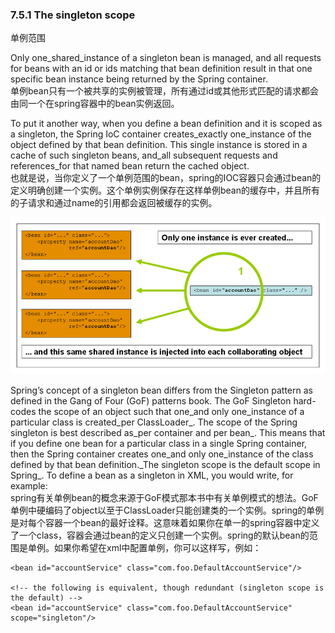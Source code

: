 ### 7.5.1 The singleton scope

单例范围

Only one\_shared\_instance of a singleton bean is managed, and all requests for beans with an id or ids matching that bean definition result in that one specific bean instance being returned by the Spring container.  
单例bean只有一个被共享的实例被管理，所有通过id或其他形式匹配的请求都会由同一个在spring容器中的bean实例返回。

To put it another way, when you define a bean definition and it is scoped as a singleton, the Spring IoC container creates\_exactly one\_instance of the object defined by that bean definition. This single instance is stored in a cache of such singleton beans, and\_all subsequent requests and references\_for that named bean return the cached object.  
也就是说，当你定义了一个单例范围的bean，spring的IOC容器只会通过bean的定义明确创建一个实例。这个单例实例保存在这样单例bean的缓存中，并且所有的子请求和通过name的引用都会返回被缓存的实例。

![](/assets/7.5.1singleton.png)

Spring’s concept of a singleton bean differs from the Singleton pattern as defined in the Gang of Four \(GoF\) patterns book. The GoF Singleton hard-codes the scope of an object such that one_and only one\_instance of a particular class is created\_per ClassLoader_. The scope of the Spring singleton is best described as_per container and per bean_. This means that if you define one bean for a particular class in a single Spring container, then the Spring container creates one_and only one\_instance of the class defined by that bean definition.\_The singleton scope is the default scope in Spring_. To define a bean as a singleton in XML, you would write, for example:  
spring有关单例bean的概念来源于GoF模式那本书中有关单例模式的想法。GoF单例中硬编码了object以至于ClassLoader只能创建类的一个实例。spring的单例是对每个容器一个bean的最好诠释。这意味着如果你在单一的spring容器中定义了一个class，容器会通过bean的定义只创建一个实例。spring的默认bean的范围是单例。如果你希望在xml中配置单例，你可以这样写，例如：

```
<bean id="accountService" class="com.foo.DefaultAccountService"/>

<!-- the following is equivalent, though redundant (singleton scope is the default) -->
<bean id="accountService" class="com.foo.DefaultAccountService" scope="singleton"/>
```



